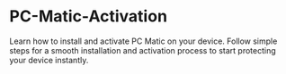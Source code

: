 # PC-Matic-Activation
Learn how to install and activate PC Matic on your device. Follow simple steps for a smooth installation and activation process to start protecting your device instantly.
